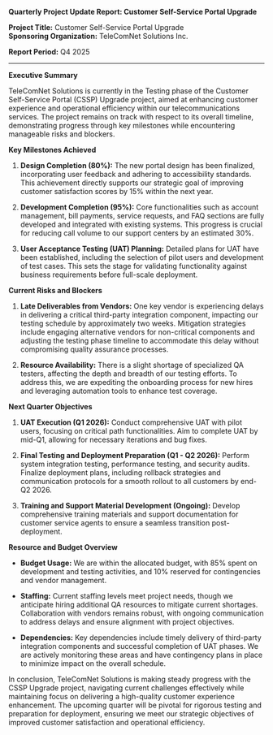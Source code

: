 **Quarterly Project Update Report: Customer Self-Service Portal Upgrade**

**Project Title:** Customer Self-Service Portal Upgrade  
**Sponsoring Organization:** TeleComNet Solutions Inc.  

**Report Period:** Q4 2025  

---

**Executive Summary**

TeleComNet Solutions is currently in the Testing phase of the Customer Self-Service Portal (CSSP) Upgrade project, aimed at enhancing customer experience and operational efficiency within our telecommunications services. The project remains on track with respect to its overall timeline, demonstrating progress through key milestones while encountering manageable risks and blockers.

**Key Milestones Achieved**

1. **Design Completion (80%):** The new portal design has been finalized, incorporating user feedback and adhering to accessibility standards. This achievement directly supports our strategic goal of improving customer satisfaction scores by 15% within the next year.
   
2. **Development Completion (95%):** Core functionalities such as account management, bill payments, service requests, and FAQ sections are fully developed and integrated with existing systems. This progress is crucial for reducing call volume to our support centers by an estimated 30%.

3. **User Acceptance Testing (UAT) Planning:** Detailed plans for UAT have been established, including the selection of pilot users and development of test cases. This sets the stage for validating functionality against business requirements before full-scale deployment.

**Current Risks and Blockers**

1. **Late Deliverables from Vendors:** One key vendor is experiencing delays in delivering a critical third-party integration component, impacting our testing schedule by approximately two weeks. Mitigation strategies include engaging alternative vendors for non-critical components and adjusting the testing phase timeline to accommodate this delay without compromising quality assurance processes.

2. **Resource Availability:** There is a slight shortage of specialized QA testers, affecting the depth and breadth of our testing efforts. To address this, we are expediting the onboarding process for new hires and leveraging automation tools to enhance test coverage.

**Next Quarter Objectives**

1. **UAT Execution (Q1 2026):** Conduct comprehensive UAT with pilot users, focusing on critical path functionalities. Aim to complete UAT by mid-Q1, allowing for necessary iterations and bug fixes.

2. **Final Testing and Deployment Preparation (Q1 - Q2 2026):** Perform system integration testing, performance testing, and security audits. Finalize deployment plans, including rollback strategies and communication protocols for a smooth rollout to all customers by end-Q2 2026.

3. **Training and Support Material Development (Ongoing):** Develop comprehensive training materials and support documentation for customer service agents to ensure a seamless transition post-deployment.

**Resource and Budget Overview**

- **Budget Usage:** We are within the allocated budget, with 85% spent on development and testing activities, and 10% reserved for contingencies and vendor management.

- **Staffing:** Current staffing levels meet project needs, though we anticipate hiring additional QA resources to mitigate current shortages. Collaboration with vendors remains robust, with ongoing communication to address delays and ensure alignment with project objectives.

- **Dependencies:** Key dependencies include timely delivery of third-party integration components and successful completion of UAT phases. We are actively monitoring these areas and have contingency plans in place to minimize impact on the overall schedule.

In conclusion, TeleComNet Solutions is making steady progress with the CSSP Upgrade project, navigating current challenges effectively while maintaining focus on delivering a high-quality customer experience enhancement. The upcoming quarter will be pivotal for rigorous testing and preparation for deployment, ensuring we meet our strategic objectives of improved customer satisfaction and operational efficiency.